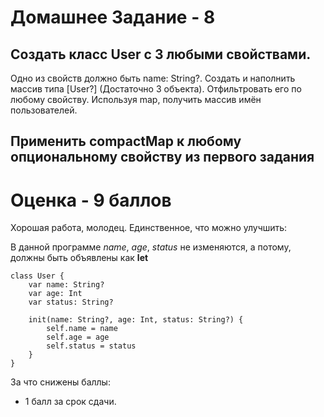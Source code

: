 # Домашнее Задание - 8
## Создать класс User с 3 любыми свойствами. 
Одно из свойств должно быть name: String?. Создать и наполнить массив типа [User?] (Достаточно 3 объекта). Отфильтровать его по любому свойству. Используя map, получить массив имён пользователей.
 ## Применить compactMap к любому опциональному свойству из первого задания

# Оценка - 9 баллов

Хорошая работа, молодец. Единственное, что можно улучшить:

В данной программе _name_, _age_, _status_ не изменяются, а потому, должны быть объявлены как **let**
```
class User {
    var name: String?
    var age: Int
    var status: String?
    
    init(name: String?, age: Int, status: String?) {
        self.name = name
        self.age = age
        self.status = status
    }
}
```

За что снижены баллы:
- 1 балл за срок сдачи.
